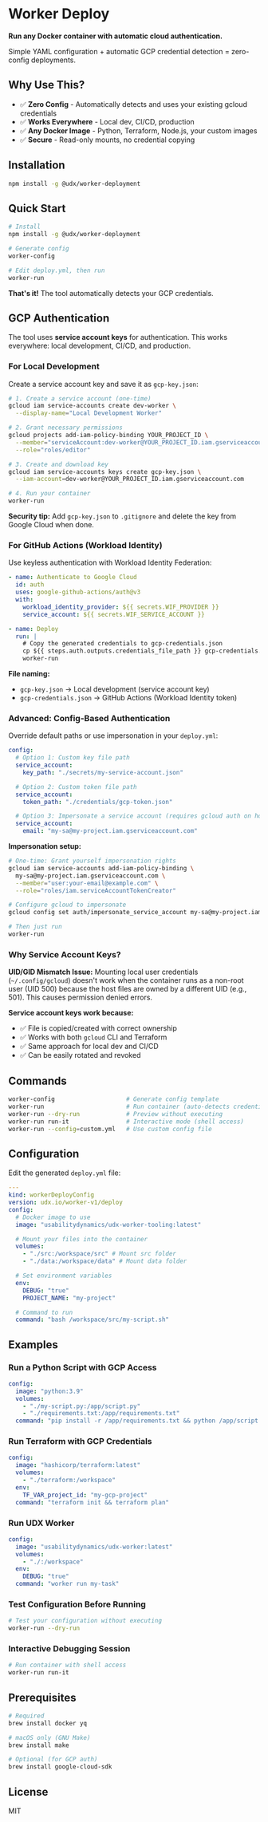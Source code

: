 # Worker Deploy

**Run any Docker container with automatic cloud authentication.**

Simple YAML configuration + automatic GCP credential detection = zero-config deployments.

## Why Use This?

- ✅ **Zero Config** - Automatically detects and uses your existing gcloud credentials
- ✅ **Works Everywhere** - Local dev, CI/CD, production
- ✅ **Any Docker Image** - Python, Terraform, Node.js, your custom images
- ✅ **Secure** - Read-only mounts, no credential copying

## Installation

```bash
npm install -g @udx/worker-deployment
```

## Quick Start

```bash
# Install
npm install -g @udx/worker-deployment

# Generate config
worker-config

# Edit deploy.yml, then run
worker-run
```

**That's it!** The tool automatically detects your GCP credentials.

## GCP Authentication

The tool uses **service account keys** for authentication. This works everywhere: local development, CI/CD, and production.

### For Local Development

Create a service account key and save it as `gcp-key.json`:

```bash
# 1. Create a service account (one-time)
gcloud iam service-accounts create dev-worker \
  --display-name="Local Development Worker"

# 2. Grant necessary permissions
gcloud projects add-iam-policy-binding YOUR_PROJECT_ID \
  --member="serviceAccount:dev-worker@YOUR_PROJECT_ID.iam.gserviceaccount.com" \
  --role="roles/editor"

# 3. Create and download key
gcloud iam service-accounts keys create gcp-key.json \
  --iam-account=dev-worker@YOUR_PROJECT_ID.iam.gserviceaccount.com

# 4. Run your container
worker-run
```

**Security tip:** Add `gcp-key.json` to `.gitignore` and delete the key from Google Cloud when done.

### For GitHub Actions (Workload Identity)

Use keyless authentication with Workload Identity Federation:

```yaml
- name: Authenticate to Google Cloud
  id: auth
  uses: google-github-actions/auth@v3
  with:
    workload_identity_provider: ${{ secrets.WIF_PROVIDER }}
    service_account: ${{ secrets.WIF_SERVICE_ACCOUNT }}

- name: Deploy
  run: |
    # Copy the generated credentials to gcp-credentials.json
    cp ${{ steps.auth.outputs.credentials_file_path }} gcp-credentials.json
    worker-run
```

**File naming:**
- `gcp-key.json` → Local development (service account key)
- `gcp-credentials.json` → GitHub Actions (Workload Identity token)

### Advanced: Config-Based Authentication

Override default paths or use impersonation in your `deploy.yml`:

```yaml
config:
  # Option 1: Custom key file path
  service_account:
    key_path: "./secrets/my-service-account.json"

  # Option 2: Custom token file path
  service_account:
    token_path: "./credentials/gcp-token.json"

  # Option 3: Impersonate a service account (requires gcloud auth on host)
  service_account:
    email: "my-sa@my-project.iam.gserviceaccount.com"
```

**Impersonation setup:**
```bash
# One-time: Grant yourself impersonation rights
gcloud iam service-accounts add-iam-policy-binding \
  my-sa@my-project.iam.gserviceaccount.com \
  --member="user:your-email@example.com" \
  --role="roles/iam.serviceAccountTokenCreator"

# Configure gcloud to impersonate
gcloud config set auth/impersonate_service_account my-sa@my-project.iam.gserviceaccount.com

# Then just run
worker-run
```

### Why Service Account Keys?

**UID/GID Mismatch Issue:** Mounting local user credentials (`~/.config/gcloud`) doesn't work when the container runs as a non-root user (UID 500) because the host files are owned by a different UID (e.g., 501). This causes permission denied errors.

**Service account keys work because:**
- ✅ File is copied/created with correct ownership
- ✅ Works with both `gcloud` CLI and Terraform
- ✅ Same approach for local dev and CI/CD
- ✅ Can be easily rotated and revoked

## Commands

```bash
worker-config                    # Generate config template
worker-run                       # Run container (auto-detects credentials)
worker-run --dry-run             # Preview without executing
worker-run run-it                # Interactive mode (shell access)
worker-run --config=custom.yml   # Use custom config file
```

## Configuration

Edit the generated `deploy.yml` file:

```yaml
---
kind: workerDeployConfig
version: udx.io/worker-v1/deploy
config:
  # Docker image to use
  image: "usabilitydynamics/udx-worker-tooling:latest"

  # Mount your files into the container
  volumes:
    - "./src:/workspace/src" # Mount src folder
    - "./data:/workspace/data" # Mount data folder

  # Set environment variables
  env:
    DEBUG: "true"
    PROJECT_NAME: "my-project"

  # Command to run
  command: "bash /workspace/src/my-script.sh"
```

## Examples

### Run a Python Script with GCP Access

```yaml
config:
  image: "python:3.9"
  volumes:
    - "./my-script.py:/app/script.py"
    - "./requirements.txt:/app/requirements.txt"
  command: "pip install -r /app/requirements.txt && python /app/script.py"
```

### Run Terraform with GCP Credentials

```yaml
config:
  image: "hashicorp/terraform:latest"
  volumes:
    - "./terraform:/workspace"
  env:
    TF_VAR_project_id: "my-gcp-project"
  command: "terraform init && terraform plan"
```

### Run UDX Worker

```yaml
config:
  image: "usabilitydynamics/udx-worker:latest"
  volumes:
    - "./:/workspace"
  env:
    DEBUG: "true"
  command: "worker run my-task"
```

### Test Configuration Before Running

```bash
# Test your configuration without executing
worker-run --dry-run
```

### Interactive Debugging Session

```bash
# Run container with shell access
worker-run run-it
```

## Prerequisites

```bash
# Required
brew install docker yq

# macOS only (GNU Make)
brew install make

# Optional (for GCP auth)
brew install google-cloud-sdk
```

## License

MIT
